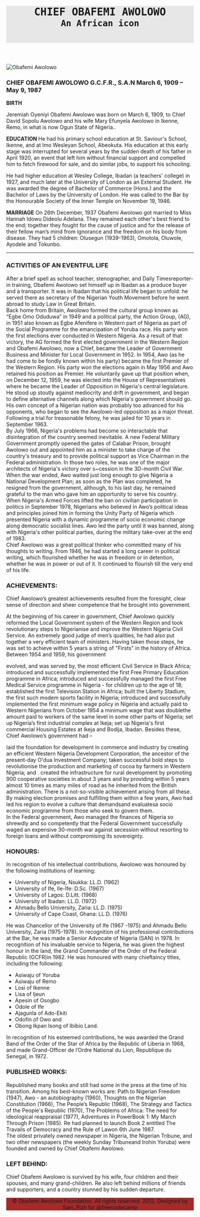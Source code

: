 <!DOCTYPE html>
<!-- Names's Tribute page -->

<style>
h1 {
    text-align: center;
    height: 100px;
    font-family: lobster, monospace;
    background-color: rgba(45, 45, 45, 0.1);
}
header {
    background-color: ;
    text-align: center;
}
footer {
background-color: brown;
    text-align: center;
}
  img {
  width: auto;
  display: center;
  height: auto;
  }
</style>

<head>
<title>Aowolow's ttribute page</title>
</head>

<header>
<h1>
  CHIEF OBAFEMI AWOLOWO
  <br>
  <sub>An African icon</sub> 
  </h1>

</header>
<img 
     src="https://www.obafemiawolowofoundation.org/pic_library/Obafemi_Awolowo.jpg" alt="Obafemi Awolowo">
<main>  
<h3 text-align="center" > 
CHIEF OBAFEMI AWOLOWO G.C.F.R., S.A.N
March 6, 1909 – May 9, 1987
</h3>
<strong> BIRTH </strong>
<p>Jeremiah Oyeniyi Obafemi Awolowo was born on March 6, 1909, to Chief David Sopolu Awolowo and his wife Mary Efunyela Awolowo in Ikenne, Remo, in what is now Ogun State of Nigeria..</p>
  
<strong> EDUCATION </strong>
He had his primary school education at St. Saviour's School, Ikenne, and at Imo Wesleyan School, Abeokuta. His education at this early stage was interrupted for several years by the sudden death of his father in April 1920, an event that left him without financial support and compelled him to fetch firewood for sale, and do similar jobs, to support his schooling.<br>
<p>He had higher education at Wesley College, Ibadan (a teachers' college) in 1927, and much later at the University of London as an External Student. He was awarded the degree of Bachelor of Commerce (Hons.) and the Bachelor of Laws by the University of London. He was called to the Bar by the Honourable Society of the Inner Temple on November 19, 1946.</p>
<strong>MARRIAGE</strong>
On 26th December, 1937 Obafemi Awolowo got married to Miss Hannah Idowu Dideolu Adelana. They remained each other's best friend to the end; together they fought for the cause of justice and for the release of their fellow man’s mind from ignorance and the freedom on his body from disease. They had 5 children: Olusegun (1939-1963), Omotola, Oluwole, Ayodele and Tokunbo.
<hr>
<h3> ACTIVITIES OF AN EVENTFUL LIFE</h3>
<article>
After a brief spell as school teacher, stenographer, and Daily Timesreporter-in­ training, Obafemi Awolowo set himself up in Ibadan as a produce buyer and a transporter. It was in Ibadan that his political life began to unfold: he served there as secretary of the Nigerian Youth Movement before he went abroad to study Law in Great Britain.
<br>
Back home from Britain, Awolowo formed the cultural group known as “Egbe Omo Oduduwa” in 1949 and a political party, the Action Group, (AG), in 1951 also known as Egbe Afenifere in Western part of Nigeria as part of the Social Programme for the emancipation of Yoruba race. His party won the first elections ever conducted in Western Nigeria. As a result of that victory, the AG formed the first elected government in the Western Region and Obafemi Awolowo, now a Chief, became the Leader of Government Business and Minister for Local Government in 1952. In 1954, Awo (as he had come to be fondly known within his party) became the first Premier of the Western Region. His party won the elections again in May 1956 and Awo retained his position as Premier. He voluntarily gave up that position when, on December 12, 1959, he was elected into the House of Representatives where he became the Leader of Opposition in Nigeria's central legislature.
<br>
He stood up stoutly against mediocrity and drift in government, and began to define alternative channels along which Nigeria's government should go. His own concept of a Nigerian nation was probably too advanced for his opponents, who began to see the Awolowo-led opposition as a major threat. Following a trial for treasonable felony, he was jailed for 10 years in September 1963.
<br>
By July 1966, Nigeria's problems had become so interactable that disintegration of the country seemed inevitable. A new Federal Military Government promptly opened the gates of Calabar Prison, brought Awolowo out and appointed him as a minister to take charge of the country's treasury and to provide political support as Vice Chairman in the Federal administration. In those two roles, he was one of the major architects of Nigeria's victory over s~cession in the 3D-month Civil War. When the war ended, Awo waited just long enough to give Nigeria a National Development Plan; as soon as the Plan was completed, he resigned from the government, although, to his last day, he remained grateful to the man who gave him an opportunity to serve his country.
<br>
When Nigeria's Armed Forces lifted the ban on civilian participation in politics in September 1978, Nigerians who believed in Awo’s political ideas and principles joined him in forming the Unity Party of Nigeria which presented Nigeria with a dynamic programme of socio economic change along democratic socialist lines. Awo led the party until it was banned, along with Nigeria's other political parties, during the military take-over at the end of 1983.
<br>
Chief Awolowo was a great political thinker who committed many of his thoughts to writing. From 1946, he had started a long career in political writing, which flourished whether he was in freedom or in detention, whether he was in power or out of it. It continued to flourish till the very end of his life.
</article>
<h3>ACHIEVEMENTS:</h3>
<p>
Chief Awolowo’s greatest achievements resulted from the foresight, clear sense of direction and sheer competence that he brought into government.

At the beginning of his career in government, Chief Awolowo quickly reformed the Local Government system of the Western Region and took revolutionary steps to Nigerianise and improve the Western Nigeria Civil Service. An extremely good judge of men’s qualities, he had also put together a very efficient team of ministers. Having taken those steps, he was set to achieve within 5 years a string of "Firsts" in the history of Africa. Between 1954 and 1959, his government­

evolved, and was served by, the most efficient Civil Service in Black Africa;
introduced and successfully implemented the first Free Primary Education programme in Africa;
introduced and successfully managed the first Free Medical Service programme in Nigeria - for children up to the age of 18;
established the first Television Station in Africa;
built the Liberty Stadium, the first such modem sports facility in Nigeria;
introduced and successfully implemented the first minimum wage policy in Nigeria and actually paid to Western Nigerians from October 1954 a minimum wage that was doublethe amount paid to workers of the same level in some other parts of Nigeria;
set up Nigeria’s first industrial complex at Ikeja;
set up Nigeria's first commercial Housing Estates at Ikeja and Bodija, Ibadan.
Besides these, Chief Awolowo’s government had­ –

laid the foundation for development in commerce and industry by creating an efficient
Western Nigeria Development Corporation, the ancestor of the present-day O'dua Investment Company;
taken successful bold steps to revolutionise the production and marketing of cocoa by farmers in Western Nigeria; and                   .
created the infrastructure for rural development by promoting 900 cooperative societies in about 3 years and by providing within 5 years almost 10 times as many miles of road as he inherited from the British administration.
There is a not-so-visible achievement arising from all these. By making election promises and fulfilling them within a few years, Awo had led his region to evolve a culture that demandsand evaluatesa socio economic programme from those who seek to govern them.
<br>
In the Federal government, Awo managed the finances of Nigeria so shrewdly and so competently that the Federal Government successfully waged an expensive 30-month war against secession without resorting to foreign loans and without compromising its sovereignty.
</p>
<h3>HONOURS:</h3>
In recognition of his intellectual contributions, Awolowo was honoured by the following institutions of learning:
<ul>
<li>University of Nigeria, Nsukka:           LL.D. (1962) </li>
<li>University of Ife, Ile-Ife:                   D.Sc. (1967) </li>
<li>University of Lagos:                         D.Litt. (1968) </li>
<li>University of Ibadan:                        LL.D. (1972) </li>
<li>Ahmadu Bello University, Zaria:              LL.D. (1975) </li>
<li>University of Cape Coast, Ghana:             LL.D. (1976)</li>
</ul>
<p>
He was Chancellor of the University of Ife (1967 -1975) and Ahmadu Bello University, Zaria (1975-1978).
In recognition of his professional contributions at the Bar, he was made a Senior Advocate of Nigeria (SAN) in 1978.
In recognition of his invaluable service to Nigeria, he was given the highest honour in the land,  the Grand Commander of the Order of the Federal Republic (GCFR)in 1982. 
He was honoured with many chieftaincy titles, including the following:
</p>
<ul>
<li>Asiwaju of Yoruba</li>
<li>Asiwaju of Remo</li>
<li>Losi of Ikenne</li>
<li>Lisa of Ijeun</li>
<li>Apesin of Osogbo</li>
<li>Odole of Ife</li>
<li>Ajagunla of Ado-Ekiti</li>
<li>Odofin of Owo and</li>
<li>Obong Ikpan Isong of Ibibio Land.</li>
</ul>

<p>In recognition of his esteemed contributions, he was awarded the Grand Band of the Order of the Star of Africa by the Republic of Liberia in 1968, and made Grand-Officer de l’Ordre National du Lion, Republique du Senegal, in 1972.</p>

<h3>PUBLISHED WORKS:</h3>
<p>Republished many books and still had some in the press at the time of his transition.  Among his best-known works are: Path to Nigerian Freedom (1947), Awo - an autobiography (1960), Thoughts on the Nigerian Constitution (1966), The People’s Republic (1968), The Strategy and Tactics of the People's Republic (1970), The Problems of Africa: The need for ideological reappraisal (1977), Adventures in Power­Book 1: My March Through Prison (1985). Re had planned to launch Book 2 entitled The Travails of Democracy and the Rule of Lawon 6th June 1987.
<br>
The oldest privately owned newspaper in Nigeria, the Nigerian Tribune, and two other newspapers (the weekly Sunday Tribuneand Irohin Yoruba) were founded and owned by Chief Obafemi Awolowo.
<br>
<h3>LEFT BEHIND:</h3>
<p>Chief Obafemi Awolowo is survived by his wife, four children and their spouses, and many grand-children. Re also left behind millions of friends and supporters, and a country stunned by his sudden departure.</p>

</main>

<footer>
© Obafemi Awolowo Foundation. All rights reserved. 2012. 
Designed by Sam_Pizh for @freecodecamp
</footer>
</html>
